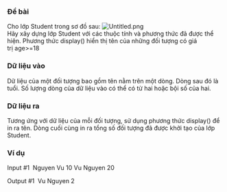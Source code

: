 ### Đề bài
Cho lớp Student trong sơ đồ sau:
![Untitled.png](http://143.198.209.233/public/upload/b6ae82e4a3.png)  
Hãy xây dựng lớp Student với các thuộc tính và phương thức đã được thể hiện.
Phương thức display() hiển thị tên của những đối tượng có giá trị age>=18

### Dữ liệu vào
Dữ liệu của một đối tượng bao gồm tên nằm trên một dòng. Dòng sau đó là tuổi.
Số lượng dòng của dữ liệu vào có thể có từ hai hoặc bội số của hai.

### Dữ liệu ra
Tương ứng với dữ liệu của mỗi đối tượng, sử dụng phương thức display() để in ra tên.
Dòng cuối cùng in ra tổng số đối tượng đã được khởi tạo của lớp Student.

### Ví dụ
Input #1 
Nguyen Vu
10
Vu Nguyen
20

Output #1 
Vu Nguyen
2